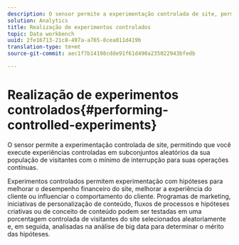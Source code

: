 ```yaml
---
description: O sensor permite a experimentação controlada de site, permitindo que você execute experiências controladas em subconjuntos aleatórios da sua população de visitantes com o mínimo de interrupção para suas operações contínuas.
solution: Analytics
title: Realização de experimentos controlados
topic: Data workbench
uuid: 2fe16713-21c8-497a-a765-8cea011d419b
translation-type: tm+mt
source-git-commit: aec1f7b14198cdde91f61d490a235022943bfedb

---
```



# Realização de experimentos controlados{#performing-controlled-experiments}

O sensor permite a experimentação controlada de site, permitindo que você execute experiências controladas em subconjuntos aleatórios da sua população de visitantes com o mínimo de interrupção para suas operações contínuas.

Experimentos controlados permitem experimentação com hipóteses para melhorar o desempenho financeiro do site, melhorar a experiência do cliente ou influenciar o comportamento do cliente. Programas de marketing, iniciativas de personalização de conteúdo, fluxos de processos e hipóteses criativas ou de conceito de conteúdo podem ser testadas em uma porcentagem controlada de visitantes do site selecionados aleatoriamente e, em seguida, analisadas na análise de big data para determinar o mérito das hipóteses.
